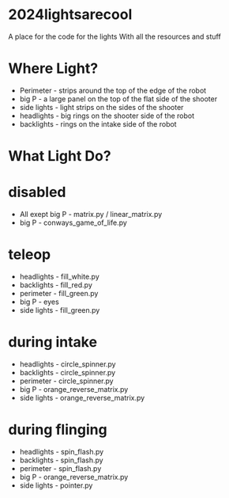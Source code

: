 # 2024lightsarecool
A place for the code for the lights
With all the resources and stuff

# Where Light?
* Perimeter - strips around the top of the edge of the robot
* big P - a large panel on the top of the flat side of the shooter
* side lights - light strips on the sides of the shooter
* headlights - big rings on the shooter side of the robot
* backlights - rings on the intake side of the robot

# What Light Do?

# disabled
* All exept big P - matrix.py / linear_matrix.py
* big P - conways_game_of_life.py
  
# teleop
* headlights - fill_white.py
* backlights - fill_red.py
* perimeter - fill_green.py
* big P - eyes
* side lights - fill_green.py

# during intake 
* headlights - circle_spinner.py
* backlights - circle_spinner.py
* perimeter - circle_spinner.py
* big P - orange_reverse_matrix.py
* side lights - orange_reverse_matrix.py

# during flinging 
* headlights - spin_flash.py
* backlights - spin_flash.py
* perimeter - spin_flash.py
* big P - orange_reverse_matrix.py
* side lights - pointer.py
